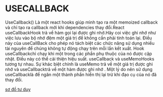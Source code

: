  # USECALLBACK 

UseCallback() Là một react hooks giúp mình tạo ra một memoized callback và chỉ tạo ra callback mới khi dependencies thay đổi.React useCallbackHook trả về hàm gọi lại được ghi nhớ.Hãy coi việc ghi nhớ như việc lưu vào bộ nhớ đệm một giá trị để không cần phải tính toán lại. Điều này của useCallBack cho phép nó tách biệt các chức năng sử dụng nhiều tài nguyên để chúng không tự động chạy trên mỗi lần kết xuất. Hook useCallbackchỉ chạy khi một trong các phần phụ thuộc của nó được cập nhật. Điều này có thể cải thiện hiệu suất. useCallback và useMemoHooks tương tự nhau. Sự khác biệt chính là  useMemo trả về một giá trị được ghi nhớ và useCallbacktrả về một hàm được ghi nhớ . Một lý do nên sử dụng useCallbacklà để ngăn một thành phần hiển thị lại trừ khi đạo cụ của nó đã thay đổi. 



[sơ đồ tư duy](https://drive.google.com/drive/folders/10ciPEfSTcQxYLun9xZqZFDCPx6ydy-ms?usp=sharing)
